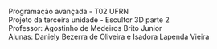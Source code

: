 Programação avançada - T02 UFRN <br/>
Projeto da terceira unidade - Escultor 3D parte 2 <br/>
Professor: Agostinho de Medeiros Brito Junior <br/>
Alunas: Daniely Bezerra de Oliveira e Isadora Lapenda Vieira
